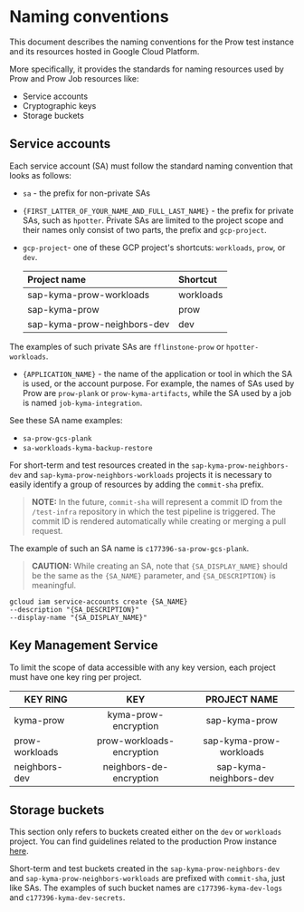 # Naming conventions

This document describes the naming conventions for the Prow test instance and its resources hosted in Google Cloud Platform.

More specifically, it provides the standards for naming resources used by Prow and Prow Job resources like:
- Service accounts
- Cryptographic keys
- Storage buckets


## Service accounts

Each service account (SA) must follow the standard naming convention that looks as follows:
- `sa` - the prefix for non-private SAs
- `{FIRST_LATTER_OF_YOUR_NAME_AND_FULL_LAST_NAME}` - the prefix for private SAs, such as `hpotter`.
Private SAs are limited to the project scope and their names only consist of two parts, the prefix and `gcp-project`.

- `gcp-project`- one of these GCP project's shortcuts: `workloads`, `prow`, or `dev`.

    | Project name   | Shortcut |
    | :-----------------| :---------------- | 
    | sap-kyma-prow-workloads | workloads|
    | sap-kyma-prow | prow|
    | sap-kyma-prow-neighbors-dev | dev|
The examples of such private SAs are `fflinstone-prow` or `hpotter-workloads`.
- `{APPLICATION_NAME}` - the name of the application or tool in which the SA is used, or the account purpose. For example, the names of SAs used by Prow are `prow-plank` or `prow-kyma-artifacts`, while the SA used by a job is named `job-kyma-integration`.

See these SA name examples:
- `sa-prow-gcs-plank`
- `sa-workloads-kyma-backup-restore`

For short-term and test resources created in the `sap-kyma-prow-neighbors-dev` and `sap-kyma-prow-neighbors-workloads` projects it is necessary to easily identify a group of resources by adding the `commit-sha` prefix.

> **NOTE:** In the future, `commit-sha` will represent a commit ID from the `/test-infra` repository in which the test pipeline is triggered. The commit ID is rendered automatically while creating or merging a pull request.

The example of such an SA name is `c177396-sa-prow-gcs-plank`.

> **CAUTION:** While creating an SA, note that `{SA_DISPLAY_NAME}` should be the same as the `{SA_NAME}` parameter, and `{SA_DESCRIPTION}` is meaningful.

```
gcloud iam service-accounts create {SA_NAME}
--description "{SA_DESCRIPTION}"
--display-name "{SA_DISPLAY_NAME}"
```

## Key Management Service

To limit the scope of data accessible with any key version, each project must have one key ring per project.

| KEY RING         | KEY | PROJECT NAME           |
| ------------- |:-------------:|:-------------:|
| kyma-prow |  kyma-prow-encryption |sap-kyma-prow |
| prow-workloads | prow-workloads-encryption |sap-kyma-prow-workloads |
| neighbors-dev | neighbors-de-encryption |sap-kyma-neighbors-dev | 


## Storage buckets

This section only refers to buckets created either on the `dev` or `workloads` project. You can find guidelines related to the production Prow instance [here](./production-cluster-configuration.md).

Short-term and test buckets created in the `sap-kyma-prow-neighbors-dev` and `sap-kyma-prow-neighbors-workloads` are prefixed with `commit-sha`, just like SAs.
The examples of such bucket names are `c177396-kyma-dev-logs` and `c177396-kyma-dev-secrets`.
